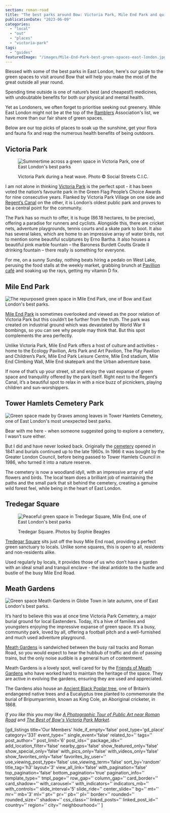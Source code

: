 ```yaml
---
section: roman-road
title: "The best parks around Bow: Victoria Park, Mile End Park and quieter green spaces too"
publicationDate: "2023-06-09"
categories: 
  - "local"
  - "out"
  - "places"
  - "victoria-park"
tags: 
  - "guides"
featuredImage: "/images/Mile-End-Park-best-green-spaces-east-london.jpg"
---
```


Blessed with some of the best parks in East London, here's our guide to the green spaces to visit around Bow that will help you make the most of the great outside all year round.

Spending time outside is one of nature’s best (and cheapest!) medicines, with undoubtable benefits for both our physical and mental health.

Yet as Londoners, we often forget to prioritise seeking out greenery. While East London might not be at the top of the [Ramblers](https://www.ramblers.org.uk/) Association's list, we have more than our fair share of green spaces.

Below are our top picks of places to soak up the sunshine, get your flora and fauna fix and reap the numerous health benefits of being outdoors.

## Victoria Park

<figure>

![Summertime across a green space in Victoria Park, one of East London's best parks ](/images/Victoria-Park-Bow-East-London-abandoned-bike-1024x683.jpg)

<figcaption>

Victoria Park during a heat wave. Photo © Social Streets C.I.C.

</figcaption>

</figure>

I am not alone in thinking [Victoria Park](https://romanroadlondon.com/victoria-park-east-london-bow/) is the perfect spot - it has been voted the nation’s favourite park in the Green Flag People’s Choice Awards for nine consecutive years. Flanked by Victoria Park Village on one side and [Regent’s Canal](https://romanroadlondon.com/regents-canal-what-to-see-do-guide/) on the other, it is London’s oldest public park and proves to be a central point for the community.

The Park has so much to offer, it is huge (86.18 hectares, to be precise), offering a paradise for runners and cyclists. Alongside this, there are cricket nets, adventure playgrounds, tennis courts and a skate park to boot. It also has several lakes, which are home to an impressive array of water birds, not to mention some beautiful sculptures by Erno Bartha. It also houses a beautiful pink marble fountain – the Baroness Burdett Coutts Grade II drinking fountain – there really is something for everyone.

For me, on a sunny Sunday, nothing beats hiring a pedalo on West Lake, perusing the food stalls at the weekly market, grabbing brunch at [Pavillion café](https://romanroadlondon.com/pavilion-victoria-park-cafe-a-sri-lankan-story/) and soaking up the rays, getting my vitamin D fix.

## Mile End Park

![The repurposed green space in Mile End Park, one of Bow and East London's best parks.](/images/Mile-End-Park-1-1024x683.jpg)

[Mile End Park](https://romanroadlondon.com/mile-end-park-history/) is sometimes overlooked and viewed as the poor relation of Victoria Park but this couldn’t be further from the truth. The park was created on industrial ground which was devastated by World War II bombings, so you can see why people may think that. But this spot complements the area perfectly.

Unlike Victoria Park, Mile End Park offers a host of culture and activities - home to the Ecology Pavilion, Arts Park and Art Pavilion, The Play Pavilion and Children’s Park, Mile End Park Leisure Centre, Mile End stadium, Mile End Climbing Wall, Mile End skatepark and the Urban adventure base.

If none of that’s up your street, sit and enjoy the vast expanse of green space and tranquility offered by the park itself. Right next to the Regent’s Canal, it’s a beautiful spot to relax in with a nice buzz of picnickers, playing children and sun-worshippers.

## Tower Hamlets Cemetery Park

![Green space made by Graves among leaves in Tower Hamlets Cemetery, one of East London's most unexpected best parks.](/images/Tower-Hamlets-Cemetery-east-london-best-parks-1024x683.jpg)

Bear with me here - when someone suggested going to explore a cemetery, I wasn’t sure either.

But I did and have never looked back. Originally the [cemetery](https://romanroadlondon.com/tower-hamlets-cemetery-park-mile-end/) opened in 1841 and burials continued up to the late 1960s. In 1966 it was bought by the Greater London Council, before being passed to Tower Hamlets Council in 1986, who turned it into a nature reserve.

The cemetery is now a woodland idyll, with an impressive array of wild flowers and birds. The local team does a brilliant job of maintaining the paths and the small park that sit behind the cemetery, creating a genuine wild forest feel, while being in the heart of East London.

## Tredegar Square

<figure>

![Peaceful green space in Tredegar Square, Mile End, one of East London's best parks](/images/Tredegar-Square-Mile-End-Terrace-1024x683.jpg)

<figcaption>

Tredegar Square. Photos by Sophie Beagles

</figcaption>

</figure>

[Tredegar Square](https://romanroadlondon.com/history-tredegar-square-mile-end/) sits just off the busy Mile End road, providing a perfect green sanctuary to locals. Unlike some squares, this is open to all, residents and non-residents alike.

Used regularly by locals, it provides those of us who don’t have a garden with an ideal small and tranquil enclave - the ideal antidote to the hustle and bustle of the busy Mile End Road.

## Meath Gardens

![Green space Meath Gardens in Globe Town in late autumn, one of East London's best parks.](/images/Meath-Gardens-Best-Parks-East-London-1024x683.jpg)

It’s hard to believe this was at once time Victoria Park Cemetery, a major burial ground for local Eastenders. Today, it’s a hive of families and youngsters enjoying the impressive expanse of green space. It’s a busy, community park, loved by all, offering a football pitch and a well-furnished and much used adventure playground.

[Meath Gardens](https://romanroadlondon.com/fanny-wilkinson-suffragette-landscape-gardener-meath-gardens/) is sandwiched between the busy rail tracks and Roman Road, so you would expect to hear the hubbub of traffic and din of passing trains, but the only noise audible is a general hum of contentment.

Meath Gardens is a lovely spot, well cared for by the [Friends of Meath Gardens](https://romanroadlondon.com/friends-meath-gardens-mile-end/) who have worked hard to maintain the heritage of the space. They are active in evolving the gardens, ensuring they are used and appreciated.

The Gardens also house an [Ancient Black Poplar tree](https://romanroadlondon.com/black-poplar-tree-meath-gardens/), one of Britain’s endangered native trees and a Eucalyptus tree planted to commemorate the burial of Bripumyarrimin, known as King Cole, an Aboriginal cricketer, in 1868.

_If you like this you may like [A Photographic Tour of Public Art near Roman Road](https://romanroadlondon.com/public-art-tour-bow-globe-town/)_ and _[The Best of Bow's Victoria Park Market](https://romanroadlondon.com/victoria-park-market/)_.

\[gd\_listings title='Our Members' hide\_if\_empty='false' post\_type='gd\_place' category='331' event\_type='' single\_event='false' related\_to='' tags='' post\_author='' post\_limit='6' post\_ids='' package\_ids='' add\_location\_filter='false' nearby\_gps='false' show\_featured\_only='false' show\_special\_only='false' with\_pics\_only='false' with\_videos\_only='false' show\_favorites\_only='false' favorites\_by\_user='' use\_viewing\_post\_type='false' use\_viewing\_term='false' sort\_by='random' title\_tag='h3' layout='3' view\_all\_link='false' with\_pagination='false' top\_pagination='false' bottom\_pagination='true' pagination\_info='' template\_type='' tmpl\_page='' row\_gap='' column\_gap='' card\_border='' card\_shadow='' with\_carousel='' with\_indicators='' indicators\_mb='' with\_controls='' slide\_interval='5' slide\_ride='' center\_slide='' bg='' mt='' mr='' mb='3' ml='' pt='' pr='' pb='' pl='' border='' rounded='' rounded\_size='' shadow='' css\_class='' linked\_posts='' linked\_post\_id='' country='' region='' city='' neighbourhood='' \]
